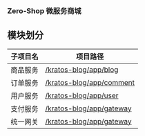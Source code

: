 ### Zero-Shop 微服务商城

## 模块划分

| 子项目名 | 项目路径                                      |
|------|-------------------------------------------|
| 商品服务 | [/kratos-blog/app/blog](./app/blog)       |
| 订单服务 | [/kratos-blog/app/comment](./app/comment) |
| 用户服务 | [/kratos-blog/app/user](./app/user)       |
| 支付服务 | [/kratos-blog/app/gateway](./app/gateway) |
| 统一网关 | [/kratos-blog/app/gateway](./app/gateway) |
